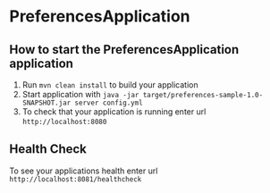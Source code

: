 # PreferencesApplication

How to start the PreferencesApplication application
---

1. Run `mvn clean install` to build your application
1. Start application with `java -jar target/preferences-sample-1.0-SNAPSHOT.jar server config.yml`
1. To check that your application is running enter url `http://localhost:8080`

Health Check
---

To see your applications health enter url `http://localhost:8081/healthcheck`
